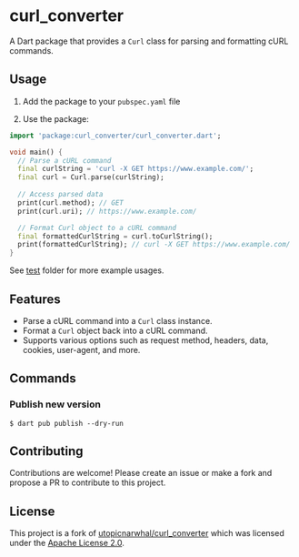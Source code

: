# curl_converter

A Dart package that provides a `Curl` class for parsing and formatting cURL commands.

## Usage

1. Add the package to your `pubspec.yaml` file

2.  Use the package:
```dart
import 'package:curl_converter/curl_converter.dart';

void main() {
  // Parse a cURL command
  final curlString = 'curl -X GET https://www.example.com/';
  final curl = Curl.parse(curlString);
  
  // Access parsed data
  print(curl.method); // GET
  print(curl.uri); // https://www.example.com/

  // Format Curl object to a cURL command
  final formattedCurlString = curl.toCurlString();
  print(formattedCurlString); // curl -X GET https://www.example.com/
}
```

See [test](https://github.com/foss42/curl_converter/tree/main/test) folder for more example usages.

## Features

- Parse a cURL command into a `Curl` class instance.
- Format a `Curl` object back into a cURL command.
- Supports various options such as request method, headers, data, cookies, user-agent, and more.

## Commands

### Publish new version

```
$ dart pub publish --dry-run
```

## Contributing

Contributions are welcome! Please create an issue or make a fork and propose a PR to contribute to this project.

## License

This project is a fork of [utopicnarwhal/curl_converter](https://github.com/utopicnarwhal/curl_converter) which was licensed under the [Apache License 2.0](LICENSE).
